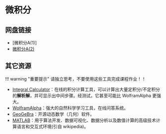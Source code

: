 # 微积分

## 网盘链接

* [微积分A(1)]
* [微积分A(2)](https://cloud.tsinghua.edu.cn/d/db683c97658541b4b24f/)

## 其它资源

!!! warning "重要提示"
    请独立思考，不要使用这些工具完成课程作业！！

* [Integral Calculator](https://www.integral-calculator.com/)：在线的积分计算工具，可以计算出大量定积分/不定积分的**解析解**，并可显示出中间步骤。经测试，它甚至可能比 WolframAlpha 更强大。
* [WolframAlpha](https://www.wolframalpha.com/)：强大的自然科学学习工具，在线问答系统。
* [GeoGeBra](https://www.geogebra.org/)：开源动态数学（几何）软件。
* [MATLAB](https://www.mathworks.com/products/matlab.html)：用于算法开发、数据可视化、数据分析以及数值计算的高级技术计算语言和交互式环境(引自 wikipedia)。
